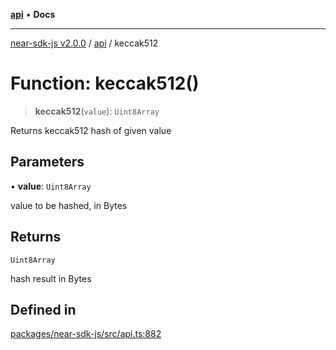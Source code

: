 [**api**](../README.md) • **Docs**

***

[near-sdk-js v2.0.0](../../packages.md) / [api](../README.md) / keccak512

# Function: keccak512()

> **keccak512**(`value`): `Uint8Array`

Returns keccak512 hash of given value

## Parameters

• **value**: `Uint8Array`

value to be hashed, in Bytes

## Returns

`Uint8Array`

hash result in Bytes

## Defined in

[packages/near-sdk-js/src/api.ts:882](https://github.com/dim-daskalov/near-sdk-js/blob/53243ead20439b18f13476ccccdb08a3226b9136/packages/near-sdk-js/src/api.ts#L882)
